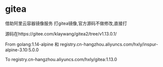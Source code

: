 # gitea
借助阿里云容器镜像服务 打gitea镜像,官方源码不做修改,直接打

源码在https://gitee.com/klaywang/gitea2/tree/v1.13.0.1/

From golang:1.14-alpine 和 registry.cn-hangzhou.aliyuncs.com/hxly/inspur-alpine-3.10:5.0.0

To   registry.cn-hangzhou.aliyuncs.com/hxly/gitea:1.13.0
